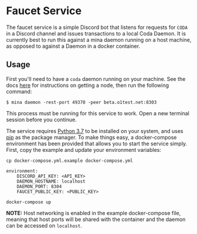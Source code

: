 # Faucet Service

The faucet service is a simple Discord bot that listens for requests for `CODA` in a Discord channel and issues transactions to a local Coda Daemon. It is currently best to run this against a mina daemon running on a host machine, as opposed to against a Daemon in a docker container. 

## Usage

First you'll need to have a `coda` daemon running on your machine. See the docs [here](https://codaprotocol.com/docs/getting-started/) for instructions on getting a node, then run the following command:

```
$ mina daemon -rest-port 49370 -peer beta.o1test.net:8303
```

This process must be running for this service to work. Open a new terminal session before you continue.

The service requires [Python 3.7]() to be installed on your system, and uses [pip]() as the package manager. To make things easy, a docker-compose environment has been provided that allows you to start the service simply. First, copy the example and update your environment variables:

```
cp docker-compose.yml.example docker-compose.yml
```

```
environment:
    DISCORD_API_KEY: <API_KEY>
    DAEMON_HOSTNAME: localhost
    DAEMON_PORT: 8304
    FAUCET_PUBLIC_KEY: <PUBLIC_KEY> 
```

```
docker-compose up
```

**NOTE:** Host networking is enabled in the example docker-compose file, meaning that host ports will be shared with the container and the daemon can be accessed on `localhost`.